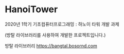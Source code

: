 # HanoiTower
2020년 1학기 기초컴퓨터프로그래밍 : 하노이 타워 개발 과제

(방탈 라이브러리를 사용하여 개발한 프로젝트입니다.)

방탈 라이브러리 https://bangtal.bosornd.com
